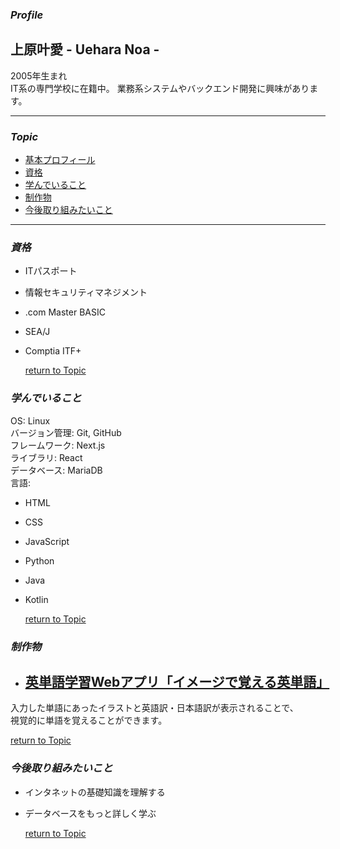 [](#Topic)
### *Profile*
## 上原叶愛 - Uehara Noa -  
2005年生まれ  
IT系の専門学校に在籍中。
業務系システムやバックエンド開発に興味があります。  

---
### *Topic*
- [基本プロフィール](#Profile)  
- [資格](#資格)  
- [学んでいること](#学んでいること)  
- [制作物](#制作物)  
- [今後取り組みたいこと](#今後取り組みたいこと)  
---  
  
  
<!--取得年月も記入する-->
### *資格*
- ITパスポート  
- 情報セキュリティマネジメント  
- .com Master BASIC  
- SEA/J  
- Comptia ITF+  
  
  [return to Topic](#Topic)

  

### *学んでいること*  
OS: Linux  
バージョン管理: Git, GitHub  
フレームワーク: Next.js  
ライブラリ: React  
データベース: MariaDB  
言語:  
- HTML  
- CSS  
- JavaScript  
- Python  
- Java  
- Kotlin  
  
  [return to Topic](#Topic)  
  
  
<!--制作物　だけtopicから飛ばない(return to Topicは飛ぶ)-->
### *制作物*  
- ## [英単語学習Webアプリ「イメージで覚える英単語」](https://use-api-hazel.vercel.app/)  
入力した単語にあったイラストと英語訳・日本語訳が表示されることで、  
視覚的に単語を覚えることができます。 
  
  [return to Topic](#Topic)  
  
  

### *今後取り組みたいこと*  
- インタネットの基礎知識を理解する  
- データベースをもっと詳しく学ぶ  
  
  [return to Topic](#Topic)



<!--
**itc-s24006/itc-s24006** is a ✨ _special_ ✨ repository because its `README.md` (this file) appears on your GitHub profile.

Here are some ideas to get you started:

- 🔭 I’m currently working on ...
- 🌱 I’m currently learning ...
- 👯 I’m looking to collaborate on ...
- 🤔 I’m looking for help with ...
- 💬 Ask me about ...
- 📫 How to reach me: ...
- 😄 Pronouns: ...
- ⚡ Fun fact: ...
-->

